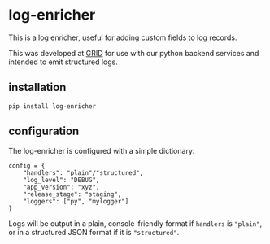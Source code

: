 log-enricher
============

This is a log enricher, useful for adding custom fields to log records.

This was developed at [GRID](https://github.com/GRID-is) for use with our
python backend services and intended to emit structured logs.

installation
------------
```
pip install log-enricher
```

configuration
-------------

The log-enricher is configured with a simple dictionary:
```
config = {
    "handlers": "plain"/"structured",
    "log_level": "DEBUG",
    "app_version": "xyz",
    "release_stage": "staging",
    "loggers": ["py", "mylogger"]
}
```
Logs will be output in a plain, console-friendly format if `handlers` is 
`"plain"`, or in a structured JSON format if it is `"structured"`.